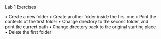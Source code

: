 Lab 1 Exercises

• Create a new folder
• Create another folder inside the first one
• Print the contents of the first folder
• Change directory to the second folder, and print the current path
• Change directory back to the original starting place
• Delete the first folder
